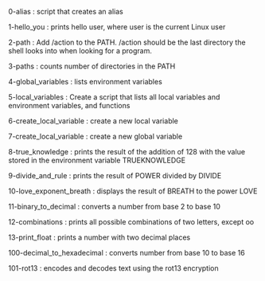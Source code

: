 0-alias : script that creates an alias

1-hello_you : prints hello user, where user is the current Linux user

2-path : Add /action to the PATH. /action should be the last directory the shell looks into when looking for a program.

3-paths : counts number of directories in the PATH 

4-global_variables : lists environment variables

5-local_variables : Create a script that lists all local variables and environment variables, and functions

6-create_local_variable : create a new local variable

7-create_local_variable : create a new global variable

8-true_knowledge : prints the result of the addition of 128 with the value stored in the environment variable TRUEKNOWLEDGE

9-divide_and_rule : prints the result of POWER divided by DIVIDE

10-love_exponent_breath : displays the result of BREATH to the power LOVE

11-binary_to_decimal : converts a number from base 2 to base 10

12-combinations : prints all possible combinations of two letters, except oo

13-print_float : prints a number with two decimal places

100-decimal_to_hexadecimal : converts number from base 10 to base 16

101-rot13 : encodes and decodes text using the rot13 encryption


